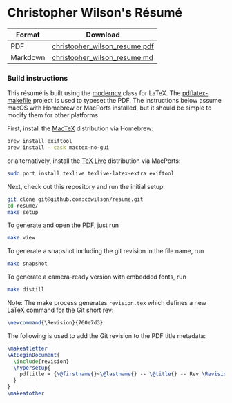 # Christopher Wilson's Résumé

| Format   | Download                            |
| -------- | ----------------------------------- |
| PDF      | [christopher\_wilson\_resume.pdf][] |
| Markdown | [christopher\_wilson\_resume.md][]  |

### Build instructions

This résumé is built using the [moderncv][] class for LaTeX.  The
[pdflatex-makefile][] project is used to typeset the PDF.  The instructions
below assume macOS with Homebrew or MacPorts installed, but it should be simple
to modify them for other platforms.

First, install the [MacTeX][] distribution via Homebrew:

```bash
brew install exiftool
brew install --cask mactex-no-gui
```

or alternatively, install the [TeX Live][] distribution via MacPorts:

```bash
sudo port install texlive texlive-latex-extra exiftool
```

Next, check out this repository and run the initial setup:

```bash
git clone git@github.com:cdwilson/resume.git
cd resume/
make setup
```

To generate and open the PDF, just run

```bash
make view
```

To generate a snapshot including the git revision in the file name, run

```bash
make snapshot
```

To generate a camera-ready version with embedded fonts, run

```bash
make distill
```

Note: The make process generates `revision.tex` which defines a new LaTeX
command for the Git short rev:

```latex
\newcommand{\Revision}{760e7d3}
```

The following is used to add the Git revision to the PDF title metadata:

```latex
\makeatletter
\AtBeginDocument{
  \include{revision}
  \hypersetup{
    pdftitle = {\@firstname{}~\@lastname{} -- \@title{} -- Rev \Revision},
  }
}
\makeatother
```

[christopher\_wilson\_resume.pdf]: https://cdwilson.github.io/resume/christopher_wilson_resume.pdf
[christopher\_wilson\_resume.md]: https://github.com/cdwilson/resume/blob/main/christopher_wilson_resume.md
[moderncv]: https://launchpad.net/moderncv
[TeX Live]: https://www.tug.org/texlive/
[MacTeX]: http://www.tug.org/mactex/
[pdflatex-makefile]: http://github.com/ransford/pdflatex-makefile
